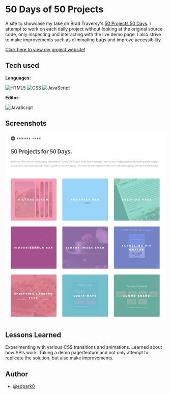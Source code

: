 
# 50 Days of 50 Projects

A site to showcase my take on Brad Traversy's [50 Projects 50 Days](https://github.com/bradtraversy/50projects50days/). I attempt to work on each daily project without looking at the original source code, only inspecting and interacting with the live demo page. I also strive to make improvements such as eliminating bugs and improve accessibility.

[Click here to view my project website!](https://edpark0.github.io/)

## Tech used

**Languages:**

![HTML5](https://img.shields.io/static/v1?message=HTML5&logo=html5&labelColor=white&color=097969&logoColor=e34f26&label=%20&style=plastic) 
![CSS](https://img.shields.io/static/v1?message=CSS3&logo=css3&labelColor=white&color=097969&logoColor=1182c3&label=%20&style=plastic)
![JavaScript](https://img.shields.io/static/v1?message=JavaScript&logo=javascript&labelColor=5c5c5c&color=097969&logoColor=f7df1e&label=%20&style=plastic)

**Editor:**

![JavaScript](https://img.shields.io/static/v1?message=Visual%20Studio%20Code&logo=visualstudiocode&labelColor=white&color=097969&logoColor=3d59a2&label=%20&style=plastic)

## Screenshots

![Site Screenshot](images/site-screenshot1.jpg?raw=true "Optional Title")

## Lessons Learned

Experimenting with various CSS transitions and animations. Learned about how APIs work. Taking a demo page/feature and not only attempt to replicate the solution, but also make improvements. 

## Author

- [@edpark0](https://github.com/edpark0)
